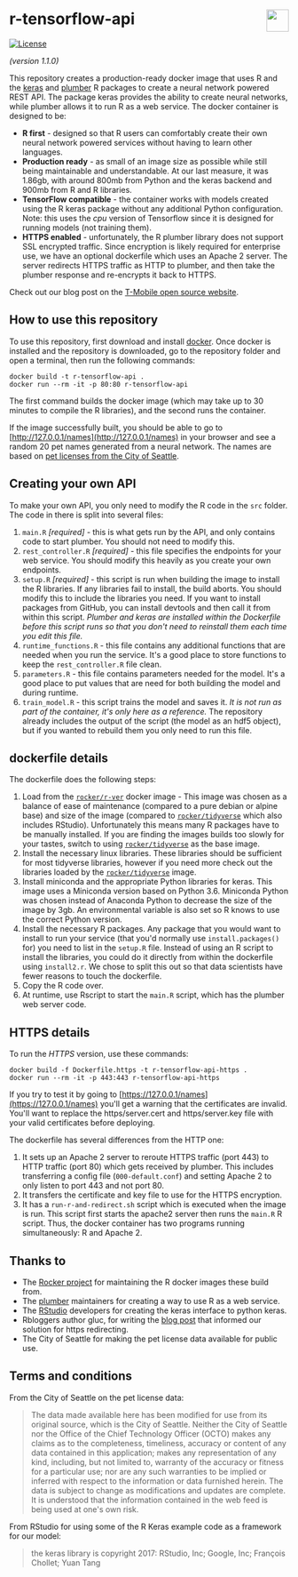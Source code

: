 # r-tensorflow-api <img src="misc/logo.png" align="right" height="40px" />

[![License](https://img.shields.io/badge/License-Apache%202.0-yellowgreen.svg)](LICENSE)

_(version 1.1.0)_

This repository creates a production-ready docker image that uses R and the [keras](https://keras.rstudio.com/) and [plumber](https://github.com/trestletech/plumber) R packages to create a neural network powered REST API. The package keras provides the ability to create neural networks, while plumber allows it to run R as a web service. The docker container is designed to be:

* __R first__ - designed so that R users can comfortably create their own neural network powered services without having to learn other languages.
* __Production ready__ - as small of an image size as possible while still being maintainable and understandable. At our last measure, it was 1.86gb, with around 800mb from Python and the keras backend and 900mb from R and R libraries.
* __TensorFlow compatible__ - the container works with models created using the R keras package without any additional Python configuration. Note: this uses the _cpu_ version of Tensorflow since it is designed for running models (not training them).
* __HTTPS enabled__ - unfortunately, the R plumber library does not support SSL encrypted traffic. Since encryption is likely required for enterprise use, we have an optional dockerfile which uses an Apache 2 server. The server redirects HTTPS traffic as HTTP to plumber, and then take the plumber response and re-encrypts it back to HTTPS.

Check out our blog post on the [T-Mobile open source website](https://opensource.t-mobile.com/blog/posts/r-tensorflow-api/).

## How to use this repository

To use this repository, first download and install [docker](https://www.docker.com/get-started). Once docker is installed and the repository is downloaded, go to the repository folder and open a terminal, then run the following commands:

```
docker build -t r-tensorflow-api .
docker run --rm -it -p 80:80 r-tensorflow-api
```

The first command builds the docker image (which may take up to 30 minutes to compile the R libraries), and the second runs the container.

If the image successfully built, you should be able to go to [http://127.0.0.1/names](http://127.0.0.1/names) in your browser and see a random 20 pet names generated from a neural network. The names are based on [pet licenses from the City of Seattle](https://data.seattle.gov/Community/Seattle-Pet-Licenses/jguv-t9rb).

## Creating your own API

To make your own API, you only need to modify the R code in the `src` folder. The code in there is split into several files:

  1. `main.R` _[required]_ - this is what gets run by the API, and only contains code to start plumber. You should not need to modify this.
  2. `rest_controller.R` _[required]_ - this file specifies the endpoints for your web service. You should modify this heavily as you create your own endpoints.
  3. `setup.R` _[required]_ - this script is run when building the image to install the R libraries. If any libraries fail to install, the build aborts. You should modify this to include the libraries you need. If you want to install packages from GitHub, you can install devtools and then call it from within this script. _Plumber and keras are installed within the Dockerfile before this script runs so that you don't need to reinstall them each time you edit this file._
  4. `runtime_functions.R` - this file contains any additional functions that are needed when you run the service. It's a good place to store functions to keep the `rest_controller.R` file clean.
  5. `parameters.R` - this file contains parameters needed for the model. It's a good place to put values that are need for both building the model and during runtime.
  6. `train_model.R` - this script trains the model and saves it. _It is not run as part of the container, it's only here as a reference._ The repository already includes the output of the script (the model as an hdf5 object), but if you wanted to rebuild them you only need to run this file.

## dockerfile details

The dockerfile does the following steps:

  1. Load from the [`rocker/r-ver`](https://hub.docker.com/r/rocker/r-ver/) docker image - This image was chosen as a balance of ease of maintenance (compared to a pure debian or alpine base) and size of the image (compared to [`rocker/tidyverse`](https://hub.docker.com/r/rocker/tidyverse/) which also includes RStudio). Unfortunately this means many R packages have to be manually installed. If you are finding the images builds too slowly for your tastes, switch to using [`rocker/tidyverse`](https://hub.docker.com/r/rocker/tidyverse/) as the base image.
  2. Install the necessary linux libraries. These libraries should be sufficient for most tidyverse libraries, however if you need more check out the libraries loaded by the [`rocker/tidyverse`](https://hub.docker.com/r/rocker/tidyverse/) image.
  3. Install miniconda and the appropriate Python libraries for keras. This image uses a Miniconda version based on Python 3.6. Miniconda Python was chosen instead of Anaconda Python to decrease the size of the image by 3gb. An environmental variable is also set so R knows to use the correct Python version.
  4. Install the necessary R packages. Any package that you would want to install to run your service (that you'd normally use `install.packages()` for) you need to list in the `setup.R` file. Instead of using an R script to install the libraries, you could do it directly from within the dockerfile using `install2.r`. We chose to split this out so that data scientists have fewer reasons to touch the dockerfile.
  5. Copy the R code over.
  6. At runtime, use Rscript to start the `main.R` script, which has the plumber web server code.

## HTTPS details

To run the _HTTPS_ version, use these commands:

```
docker build -f Dockerfile.https -t r-tensorflow-api-https .
docker run --rm -it -p 443:443 r-tensorflow-api-https
```

If you try to test it by going to [https://127.0.0.1/names](https://127.0.0.1/names) you'll get a warning that the certificates are invalid. You'll want to replace the https/server.cert and https/server.key file with your valid certificates before deploying.

The dockerfile has several differences from the HTTP one:

  1. It sets up an Apache 2 server to reroute HTTPS traffic (port 443) to HTTP traffic (port 80) which gets received by plumber. This includes transferring a config file (`000-default.conf`) and setting Apache 2 to only listen to port 443 and not port 80.
  2. It transfers the certificate and key file to use for the HTTPS encryption.
  3. It has a `run-r-and-redirect.sh` script which is executed when the image is run. This script first starts the apache2 server then runs the `main.R` R script. Thus, the docker container has two programs running simultaneously: R and Apache 2.

## Thanks to

  * The [Rocker project](https://www.rocker-project.org/) for maintaining the R docker images these build from.
  * The [plumber](https://github.com/trestletech/plumber) maintainers for creating a way to use R as a web service.
  * The [RStudio](https://www.rstudio.com/) developers for creating the keras interface to python keras.
  * Rbloggers author gluc, for writing the [blog post](https://www.r-bloggers.com/shiny-https-securing-shiny-open-source-with-ssl/) that informed our solution for https redirecting.
  * The City of Seattle for making the pet license data available for public use.

## Terms and conditions

From the City of Seattle on the pet license data:

> The data made available here has been modified for use from its original source, which is the City of Seattle. Neither the City of Seattle nor the Office of the Chief Technology Officer (OCTO) makes any claims as to the completeness, timeliness, accuracy or content of any data contained in this application; makes any representation of any kind, including, but not limited to, warranty of the accuracy or fitness for a particular use; nor are any such warranties to be implied or inferred with respect to the information or data furnished herein. The data is subject to change as modifications and updates are complete. It is understood that the information contained in the web feed is being used at one's own risk.

From RStudio for using some of the R Keras example code as a framework for our model:

> the keras library is copyright 2017: RStudio, Inc; Google, Inc; François Chollet; Yuan Tang
